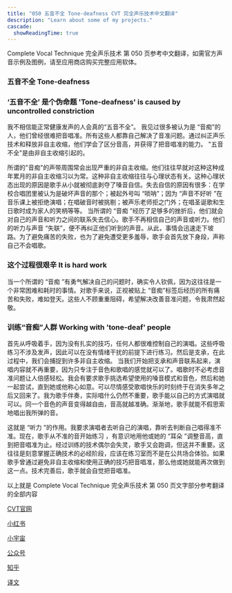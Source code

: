 ```yaml
---
title: "050 五音不全 Tone-deafness CVT 完全声乐技术中文翻译"
description: "Learn about some of my projects."
cascade:
  showReadingTime: true
---
```

Complete Vocal Technique 完全声乐技术 第 050 页参考中文翻译，如需官方声音示例及图例，请至应用商店购买完整应用软体。
### 五音不全 Tone-deafness

### ‘五音不全’ 是个伪命题 'Tone-deafness' is caused by uncontrolled constriction

我不相信能正常健康发声的人会真的“五音不全”。
我见过很多被认为是 “音痴”的人，他们曾经很难把音唱准。所有这些人都靠自己解决了音准问题。通过纠正声乐技术和释放非自主收缩，他们学会了区分音高，并获得了把音唱准的能力。
"五音不全"是由非自主收缩引起的。

所谓的"音痴"的声带周围常会出现严重的非自主收缩。他们往往早就对这种这种成年累月的非自主收缩习以为常。这种非自主收缩往往与心理状态有关。这种心理状态出现的原因是歌手从小就被彻底剥夺了嗓音自信。失去自信的原因有很多：在学校合唱团里被认为是破坏声音的那个；被起外号叫 “唢呐”；因为 “声音不好听 ”在音乐课上被拒绝演唱；在唱破音时被挑剔；被声乐老师拒之门外；在唱圣诞歌和生日歌时成为家人的笑柄等等。 当所谓的 “音痴 ”经历了足够多的挫折后，他们就会对自己的声音和听力之间的联系失去信心。歌手不再相信自己的声音或听力。他们的听力与声音 “失联”，便不再纠正他们听到的声音。从此，事情会迅速走下坡路。为了避免痛苦的失败，也为了避免遭受更多羞辱，歌手会首先放下身段，声称自己不会唱歌。

### 这个过程很艰辛 It is hard work

当一个所谓的 “音痴 ”有勇气解决自己的问题时，确实令人钦佩，因为这往往是一个非常困难和耗时的事情。对歌手来说，正视被贴上 “音痴”标签后经历的所有痛苦和失败，难如登天。这些人不顾重重阻碍，希望解决改善音准问题，令我肃然起敬。

### 训练“音痴”人群 Working with 'tone-deaf' people

首先从呼吸着手，因为没有扎实的技巧，任何人都很难控制自己的演唱。这些呼吸练习不涉及发声，因此可以在没有情绪干扰的前提下进行练习。然后是支承，在此过程中，我们会捕捉到许多非自主收缩。
当我们开始把支承和声音联系起来，演唱内容就不再重要，因为只专注于音色和歌唱的感觉就可以了。唱歌时不必考虑音准问题让人倍感轻松。我会有要求歌手挑选希望使用的嗓音模式和音色，然后和她一起尝试，直到她或他称心如意。可以尽情感受歌唱快乐的时刻终于在消失多年之后又回来了。我为歌手伴奏，实际唱什么仍然不重要，歌手能以自己的方式演唱就可以。同一个音色的声音变得越自由，音高就越准确。渐渐地，歌手就能不假思索地唱出我所弹的音。

这就是 “听力 ”的作用。我要求演唱者去听自己的演唱，靠听去判断自己唱得准不准。现在，歌手从不准的音开始练习 ，有意识地用他或她的 “耳朵 ”调整音高，直到把音唱准为止。经过训练的技术偶尔会失灵，歌手又会跑调，但这并不重要。这往往是刻意掌握正确技术的必经阶段，应该在练习室而不是在公共场合体验。如果歌手曾通过避免非自主收缩和使用正确的技巧把音唱准，那么他或她就能再次做到这一点。技术完善后，歌手就会自觉把音唱准。

以上就是 Complete Vocal Technique 完全声乐技术 第 050 页文字部分参考翻译的全部内容

[CVT官网](https://completevocalinstitute.com/complete-vocal-technique/)

[小红书](https://www.xiaohongshu.com/user/profile/627ff979000000002102aa68?xhsshare=CopyLink&appuid=627ff979000000002102aa68&apptime=1728791961)

[小宇宙](https://www.xiaoyuzhoufm.com/podcast/66be28dadb5e6d6bf99adc25)

[公众号](https://mp.weixin.qq.com/mp/appmsgalbum?action=getalbum&__biz=MzAxMjI3NzAxMg==&scene=1&album_id=3446246369961312256&count=3#wechat_redirect)



[知乎](https://www.zhihu.com/column/c_1825613276039491584)

[译文](https://euphia.github.io/zh-cn/posts/)